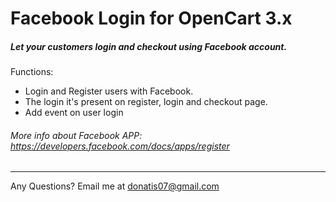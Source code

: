 # Facebook Login for OpenCart 3.x

##### Let your customers login and checkout using Facebook account. 

Functions:
- Login and Register users with Facebook.
- The login it's present on register, login and checkout page.
- Add event on user login

###### More info about Facebook APP: https://developers.facebook.com/docs/apps/register

----
Any Questions? Email me at donatis07@gmail.com
